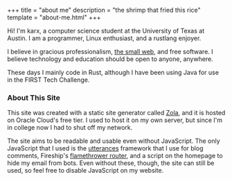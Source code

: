 +++
title = "about me"
description = "the shrimp that fried this rice"
template = "about-me.html"
+++

Hi! I'm karx, a computer science student at the University of Texas at Austin. I am a programmer, Linux enthusiast, and a rustlang enjoyer.

I believe in gracious professionalism, [the small web](https://ar.al/2020/08/07/what-is-the-small-web/), and free software. I believe technology and education should be open to anyone, anywhere.

These days I mainly code in Rust, although I have been using Java for use in the FIRST Tech Challenge.

### About This Site

This site was created with a static site generator called [Zola](https://www.getzola.org/), and it is hosted on Oracle Cloud's free tier. I used to host it on my own server, but since I'm in college now I had to shut off my network. 

The site aims to be readable and usable even without JavaScript. The only JavaScript that I used is the [utterances](https://utteranc.es/) framework that I use for blog comments, Fireship's [flamethrower router](https://github.com/fireship-io/flamethrower), and a script on the homepage to hide my email from bots. Even without these, though, the site can still be used, so feel free to disable JavaScript on my website.
